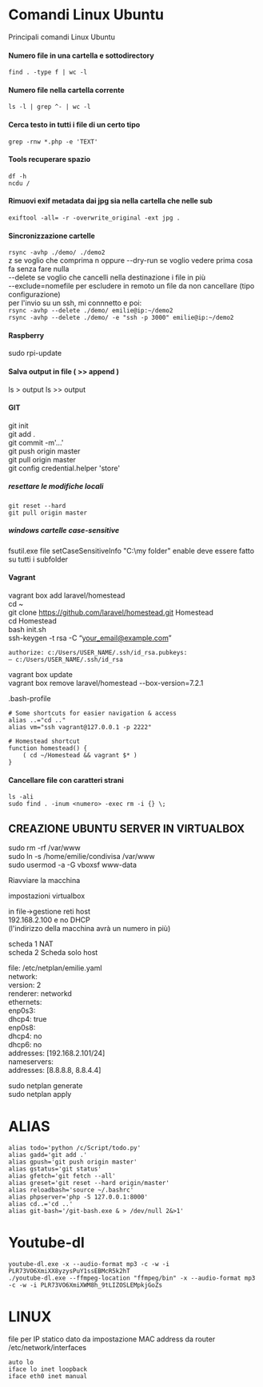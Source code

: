 # Comandi Linux Ubuntu
Principali comandi Linux Ubuntu

#### Numero file in una cartella e sottodirectory
``find . -type f | wc -l``

#### Numero file nella cartella corrente
``ls -l | grep ^- | wc -l``

#### Cerca testo in tutti i file di un certo tipo
``grep -rnw *.php -e 'TEXT'``

#### Tools recuperare spazio
``df -h``  
``ncdu /``  

#### Rimuovi exif metadata dai jpg sia nella cartella che nelle sub
``exiftool -all= -r -overwrite_original -ext jpg .``  

#### Sincronizzazione cartelle
``rsync -avhp ./demo/ ./demo2``  
z se voglio che comprima 
n oppure --dry-run se voglio vedere prima cosa fa senza fare nulla  
--delete se voglio che cancelli nella destinazione i file in più  
--exclude=nomefile per escludere in remoto un file da non cancellare (tipo configurazione)  
per l'invio su un ssh, mi connnetto e poi:  
``rsync -avhp --delete ./demo/ emilie@ip:~/demo2``  
``rsync -avhp --delete ./demo/ -e "ssh -p 3000" emilie@ip:~/demo2``   
  
#### Raspberry
sudo rpi-update
  
#### Salva output in file ( >> append )
ls > output
ls >> output

#### GIT
git init  
git add .  
git commit -m'...'  
git push origin master  
git pull origin master  
git config credential.helper 'store'  

##### resettare le modifiche locali
```
git reset --hard
git pull origin master
```

##### windows cartelle case-sensitive
fsutil.exe file setCaseSensitiveInfo "C:\my folder" enable
deve essere fatto su tutti i subfolder

#### Vagrant
vagrant box add laravel/homestead  
cd ~  
git clone https://github.com/laravel/homestead.git Homestead  
cd Homestead  
bash init.sh  
ssh-keygen -t rsa -C “your_email@example.com”  
```
authorize: c:/Users/USER_NAME/.ssh/id_rsa.pubkeys:  
— c:/Users/USER_NAME/.ssh/id_rsa  
```
vagrant box update  
vagrant box remove laravel/homestead --box-version=7.2.1   
  
.bash-profile
```  
# Some shortcuts for easier navigation & access  
alias ..="cd .."  
alias vm="ssh vagrant@127.0.0.1 -p 2222"  
  
# Homestead shortcut  
function homestead() {  
    ( cd ~/Homestead && vagrant $* )  
}    
```  
#### Cancellare file con caratteri strani
`ls -ali`  
`sudo find . -inum <numero> -exec rm -i {} \;`  


## CREAZIONE UBUNTU SERVER IN VIRTUALBOX
sudo rm -rf /var/www  
sudo ln -s /home/emilie/condivisa /var/www  
sudo usermod -a -G vboxsf www-data  
  
Riavviare la macchina  
  
impostazioni virtualbox  
  
in file->gestione reti host  
192.168.2.100 e no DHCP  
(l'indirizzo della macchina avrà un numero in più)  

scheda 1 NAT  
scheda 2 Scheda solo host   
  
file: /etc/netplan/emilie.yaml  
network:  
    version: 2  
    renderer: networkd  
    ethernets:  
        enp0s3:  
            dhcp4: true  
        enp0s8:  
            dhcp4: no  
            dhcp6: no  
            addresses: [192.168.2.101/24]  
            nameservers:   
                 addresses: [8.8.8.8, 8.8.4.4]  
                 
  
sudo netplan generate  
sudo netplan apply  

# ALIAS
```  
alias todo='python /c/Script/todo.py'
alias gadd='git add .'
alias gpush='git push origin master'
alias gstatus='git status'
alias gfetch='git fetch --all'
alias greset='git reset --hard origin/master'
alias reloadbash='source ~/.bashrc'
alias phpserver='php -S 127.0.0.1:8000'
alias cd..='cd ..'
alias git-bash='/git-bash.exe & > /dev/null 2&>1'
```  

# Youtube-dl
```  
youtube-dl.exe -x --audio-format mp3 -c -w -i PLR73VO6XmiXX8yzysPuY1ssEBMcR5k2hT
./youtube-dl.exe --ffmpeg-location "ffmpeg/bin" -x --audio-format mp3 -c -w -i PLR73VO6XmiXWM8h_9tLIZOSLEMpkjGoZs
```  

# LINUX 
file per IP statico dato da impostazione MAC address da router  
/etc/network/interfaces

```  
auto lo
iface lo inet loopback
iface eth0 inet manual
```  
